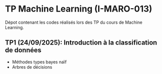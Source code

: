 # TP Machine Learning (I-MARO-013)

Dépot contenant les codes réalisés lors des TP du cours de Machine Learning.

## TP1 (24/09/2025): Introduction à la classification de données

- Méthodes types bayes naïf
- Arbres de décisions
